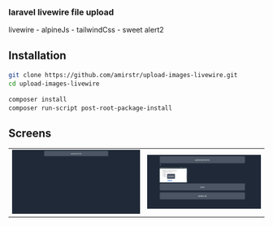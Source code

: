### laravel livewire file upload


livewire - alpineJs - tailwindCss - sweet alert2


## Installation

```sh
git clone https://github.com/amirstr/upload-images-livewire.git
cd upload-images-livewire
```

```sh
composer install
composer run-script post-root-package-install
```

## Screens

|                                              |                                               |
|----------------------------------------------|-----------------------------------------------|
| <img src="screens/upload-images-1.png" />     |   <img src="screens/upload-image-2.png" />    |
